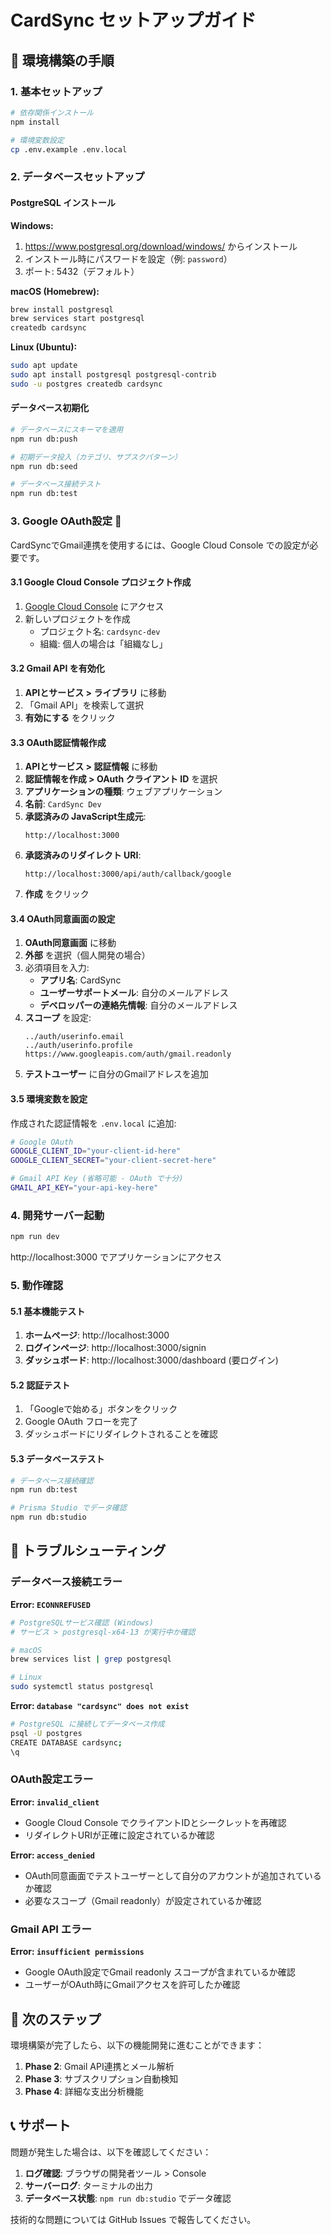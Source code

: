 # CardSync セットアップガイド

## 🚀 環境構築の手順

### 1. 基本セットアップ

```bash
# 依存関係インストール
npm install

# 環境変数設定
cp .env.example .env.local
```

### 2. データベースセットアップ

#### PostgreSQL インストール

**Windows:**
1. https://www.postgresql.org/download/windows/ からインストール
2. インストール時にパスワードを設定（例: `password`）
3. ポート: 5432（デフォルト）

**macOS (Homebrew):**
```bash
brew install postgresql
brew services start postgresql
createdb cardsync
```

**Linux (Ubuntu):**
```bash
sudo apt update
sudo apt install postgresql postgresql-contrib
sudo -u postgres createdb cardsync
```

#### データベース初期化

```bash
# データベースにスキーマを適用
npm run db:push

# 初期データ投入（カテゴリ、サブスクパターン）
npm run db:seed

# データベース接続テスト
npm run db:test
```

### 3. Google OAuth設定 🔐

CardSyncでGmail連携を使用するには、Google Cloud Console での設定が必要です。

#### 3.1 Google Cloud Console プロジェクト作成

1. [Google Cloud Console](https://console.cloud.google.com/) にアクセス
2. 新しいプロジェクトを作成
   - プロジェクト名: `cardsync-dev`
   - 組織: 個人の場合は「組織なし」

#### 3.2 Gmail API を有効化

1. **APIとサービス > ライブラリ** に移動
2. 「Gmail API」を検索して選択
3. **有効にする** をクリック

#### 3.3 OAuth認証情報作成

1. **APIとサービス > 認証情報** に移動
2. **認証情報を作成 > OAuth クライアント ID** を選択
3. **アプリケーションの種類**: ウェブアプリケーション
4. **名前**: `CardSync Dev`
5. **承認済みの JavaScript生成元**:
   ```
   http://localhost:3000
   ```
6. **承認済みのリダイレクト URI**:
   ```
   http://localhost:3000/api/auth/callback/google
   ```
7. **作成** をクリック

#### 3.4 OAuth同意画面の設定

1. **OAuth同意画面** に移動
2. **外部** を選択（個人開発の場合）
3. 必須項目を入力:
   - **アプリ名**: CardSync
   - **ユーザーサポートメール**: 自分のメールアドレス
   - **デベロッパーの連絡先情報**: 自分のメールアドレス
4. **スコープ** を設定:
   ```
   ../auth/userinfo.email
   ../auth/userinfo.profile
   https://www.googleapis.com/auth/gmail.readonly
   ```
5. **テストユーザー** に自分のGmailアドレスを追加

#### 3.5 環境変数を設定

作成された認証情報を `.env.local` に追加:

```bash
# Google OAuth
GOOGLE_CLIENT_ID="your-client-id-here"
GOOGLE_CLIENT_SECRET="your-client-secret-here"

# Gmail API Key (省略可能 - OAuth で十分)
GMAIL_API_KEY="your-api-key-here"
```

### 4. 開発サーバー起動

```bash
npm run dev
```

http://localhost:3000 でアプリケーションにアクセス

### 5. 動作確認

#### 5.1 基本機能テスト

1. **ホームページ**: http://localhost:3000
2. **ログインページ**: http://localhost:3000/signin
3. **ダッシュボード**: http://localhost:3000/dashboard (要ログイン)

#### 5.2 認証テスト

1. 「Googleで始める」ボタンをクリック
2. Google OAuth フローを完了
3. ダッシュボードにリダイレクトされることを確認

#### 5.3 データベーステスト

```bash
# データベース接続確認
npm run db:test

# Prisma Studio でデータ確認
npm run db:studio
```

## 🔧 トラブルシューティング

### データベース接続エラー

**Error: `ECONNREFUSED`**
```bash
# PostgreSQLサービス確認 (Windows)
# サービス > postgresql-x64-13 が実行中か確認

# macOS
brew services list | grep postgresql

# Linux
sudo systemctl status postgresql
```

**Error: `database "cardsync" does not exist`**
```bash
# PostgreSQL に接続してデータベース作成
psql -U postgres
CREATE DATABASE cardsync;
\q
```

### OAuth設定エラー

**Error: `invalid_client`**
- Google Cloud Console でクライアントIDとシークレットを再確認
- リダイレクトURIが正確に設定されているか確認

**Error: `access_denied`**
- OAuth同意画面でテストユーザーとして自分のアカウントが追加されているか確認
- 必要なスコープ（Gmail readonly）が設定されているか確認

### Gmail API エラー

**Error: `insufficient permissions`**
- Google OAuth設定でGmail readonly スコープが含まれているか確認
- ユーザーがOAuth時にGmailアクセスを許可したか確認

## 🚀 次のステップ

環境構築が完了したら、以下の機能開発に進むことができます：

1. **Phase 2**: Gmail API連携とメール解析
2. **Phase 3**: サブスクリプション自動検知
3. **Phase 4**: 詳細な支出分析機能

## 📞 サポート

問題が発生した場合は、以下を確認してください：

1. **ログ確認**: ブラウザの開発者ツール > Console
2. **サーバーログ**: ターミナルの出力
3. **データベース状態**: `npm run db:studio` でデータ確認

技術的な問題については GitHub Issues で報告してください。